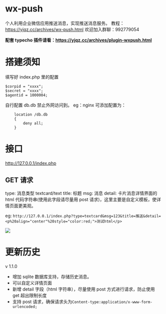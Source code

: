 # wx-push

个人利用企业微信应用推送消息，实现推送消息服务。
教程：https://yjqz.cc/archives/wx-push.html
欢迎加入群聊：992779054

**配套 typecho 插件请看：https://yjqz.cc/archives/plugin-wxpush.html**

# 搭建须知

填写好 index.php 里的配置

```
$corpid = "xxxx";
$secret = "xxxx";
$agentid = 1000004;
```

自行配置 db.db 禁止外网访问到。
eg：nginx 可添加配置为：

```
    location /db.db
    {
        deny all;
    }
```

# 接口

http://127.0.0.1/index.php

## GET 请求

type: 消息类型 textcard/text
title: 标题
msg: 消息
detail: 卡片消息详情界面的 html 代码字符串(使用此字段请尽量用 post 请求)，这里主要是自定义模板，使详情页面更美观。

eg:
`http://127.0.0.1/index.php?type=textcard&msg=123&title=推送&detail=<p%20align="center"%20style="color:red;">测试html</p>`

![](https://cdn.jsdelivr.net/gh/evrstr/img@master/yjqz/1632367648725S10923-10411017.png)

# 更新历史

v 1.1.0

- 增加 sqlite 数据库支持，存储历史消息。
- 可以自定义详情页面
- 新增 detail 字段（html 字符串），尽量使用 post 方式进行请求，防止使用 get 超出限制长度
- 支持 post 请求，确保请求头为`Content-type:application/x-www-form-urlencoded;`
